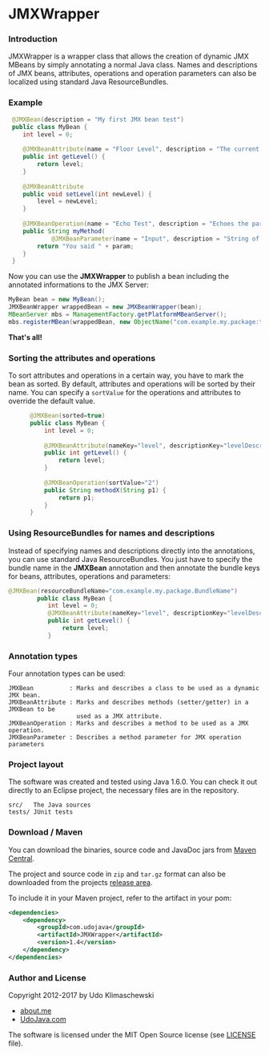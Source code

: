 JMXWrapper
===

### Introduction

JMXWrapper is a wrapper class that allows the creation of dynamic JMX MBeans by simply annotating a normal Java class.
Names and descriptions of JMX beans, attributes, operations and operation parameters can also be localized using standard Java ResourceBundles.

### Example

````java
 @JMXBean(description = "My first JMX bean test")
 public class MyBean {
 	int level = 0;
 
 	@JMXBeanAttribute(name = "Floor Level", description = "The current floor level")
 	public int getLevel() {
 		return level;
 	}
 
 	@JMXBeanAttribute
 	public void setLevel(int newLevel) {
 		level = newLevel;
 	}
 
 	@JMXBeanOperation(name = "Echo Test", description = "Echoes the parameter back to you")
 	public String myMethod(
 			@JMXBeanParameter(name = "Input", description = "String of what to echo") String param) {
 		return "You said " + param;
 	}
 }
````
Now you can use the **JMXWrapper** to publish a bean including the annotated informations to the JMX Server:

````java 
MyBean bean = new MyBean();
JMXBeanWrapper wrappedBean = new JMXBeanWrapper(bean);
MBeanServer mbs = ManagementFactory.getPlatformMBeanServer();
mbs.registerMBean(wrappedBean, new ObjectName("com.example.my.package:type=TestBean,name=My Bean"));
````
**That's all!**

### Sorting the attributes and operations

To sort attributes and operations in a certain way, you have to mark the bean as sorted.
By default, attributes and operations will be sorted by their name. You can specify a
`sortValue` for the operations and attributes to override the default value.

````java
      @JMXBean(sorted=true)
      public class MyBean {
          int level = 0;
  
          @JMXBeanAttribute(nameKey="level", descriptionKey="levelDescription", sortKey="1")
          public int getLevel() {
              return level;
          }
          
          @JMXBeanOperation(sortValue="2")
          public String methodX(String p1) {
              return p1;
          }
      }
````
### Using ResourceBundles for names and descriptions

Instead of specifying names and descriptions directly into the annotations, you can use standard Java ResourceBundles.
You just have to specify the bundle name in the **JMXBean** annotation and then annotate the bundle keys for beans, attributes, operations and parameters:

````java
@JMXBean(resourceBundleName="com.example.my.package.BundleName")
        public class MyBean {
           int level = 0;
           @JMXBeanAttribute(nameKey="level", descriptionKey="levelDescription")
           public int getLevel() {
               return level;
           }
````
### Annotation types

Four annotation types can be used:

    JMXBean          : Marks and describes a class to be used as a dynamic JMX bean. 
    JMXBeanAttribute : Marks and describes methods (setter/getter) in a JMXBean to be
                       used as a JMX attribute. 
    JMXBeanOperation : Marks and describes a method to be used as a JMX operation. 
    JMXBeanParameter : Describes a method parameter for JMX operation parameters 

### Project layout

The software was created and tested using Java 1.6.0.
You can check it out directly to an Eclipse project, the necessary files are in the repository.

    src/   The Java sources
    tests/ JUnit tests

### Download / Maven

You can download the binaries, source code and JavaDoc jars from [Maven Central](http://search.maven.org/#search%7Cga%7C1%7Cg%3A%22com.udojava%22%20a%3A%22JMXWrapper%22).

The project and source code in `zip` and `tar.gz` format can also be downloaded from the projects [release area](https://github.com/uklimaschewski/JMXWrapper/releases).

To include it in your Maven project, refer to the artifact in your pom:
````xml
<dependencies>
    <dependency>
        <groupId>com.udojava</groupId>
        <artifactId>JMXWrapper</artifactId>
        <version>1.4</version>
    </dependency>
</dependencies>
````

### Author and License

Copyright 2012-2017 by Udo Klimaschewski
- [about.me](http://about.me/udo.klimaschewski)
- [UdoJava.com](http://UdoJava.com)

The software is licensed under the MIT Open Source license (see [LICENSE](https://github.com/uklimaschewski/JMXWrapper/blob/master/LICENSE) file).

